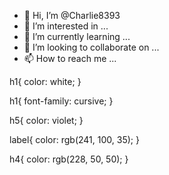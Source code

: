 - 👋 Hi, I’m @Charlie8393
- 👀 I’m interested in ...
- 🌱 I’m currently learning ...
- 💞️ I’m looking to collaborate on ...
- 📫 How to reach me ...

<!---
Charlie8393/Charlie8393 is a ✨ special ✨ repository because its `README.md` (this file) appears on your GitHub profile.
You can click the Preview link to take a look at your changes.
--->
h1{
    color: white;
}

h1{
    font-family: cursive;
}

h5{
    color: violet;
}

label{
    color: rgb(241, 100, 35);
}

h4{
    color: rgb(228, 50, 50);
}
